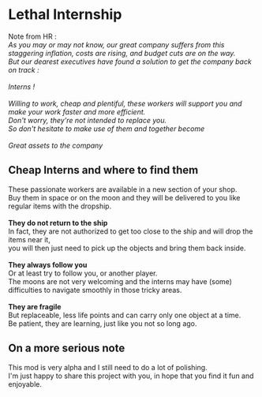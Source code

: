 # Lethal Internship

Note from HR :
<br/>_As you may or may not know, our great company suffers from this staggering inflation, costs are rising, and budget cuts are on the way. 
<br/>But our dearest executives have found a solution to get the company back on track : 
<br/>
<br/>Interns !
<br/>
<br/>Willing to work, cheap and plentiful, these workers will support you and make your work faster and more efficient.
<br/>Don't worry, they're not intended to replace you.
<br/>So don't hesitate to make use of them and together become 
<br/>
<br/>Great assets to the company_

## Cheap Interns and where to find them
These passionate workers are available in a new section of your shop.
<br/>Buy them in space or on the moon and they will be delivered to you like regular items with the dropship.
<br/>
<br/>**They do not return to the ship**
<br/>In fact, they are not authorized to get too close to the ship and will drop the items near it,
<br/>you will then just need to pick up the objects and bring them back inside.
<br/>
<br/>**They always follow you**
<br/>Or at least try to follow you, or another player.
<br/>The moons are not very welcoming and the interns may have (some) difficulties to navigate smoothly in those tricky areas.
<br/>
<br/>**They are fragile**
<br/>But replaceable, less life points and can carry only one object at a time.
<br/>Be patient, they are learning, just like you not so long ago. 

## On a more serious note
This mod is very alpha and I still need to do a lot of polishing.
<br/>I'm just happy to share this project with you, in hope that you find it fun and enjoyable.
